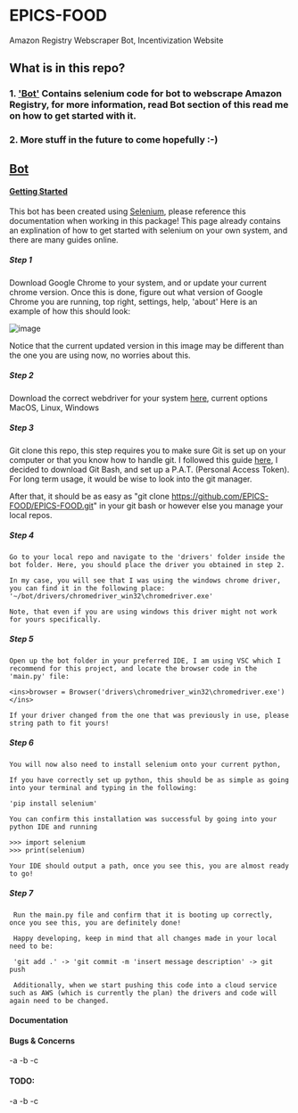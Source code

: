 # EPICS-FOOD
Amazon Registry Webscraper Bot, Incentivization Website

## What is in this repo?
### 1. ['Bot'](##Bot) Contains selenium code for bot to webscrape Amazon Registry, for more information, read Bot section of this read me on how to get started with it.
### 2. More stuff in the future to come hopefully :-)


## <ins>Bot</ins>

#### <ins>Getting Started</ins>
  This bot has been created using [<ins>Selenium</ins>](https://selenium-python.readthedocs.io/), please reference this documentation when working in this package! This page already contains an explination of how to get started with selenium on your own system, and there are many guides online.
  
##### Step 1
   Download Google Chrome to your system, and or update your current chrome version.
   Once this is done, figure out what version of Google Chrome you are running, top right, settings, help, 'about'
   Here is an example of how this should look:
   
   
   ![image](https://user-images.githubusercontent.com/43898891/230170642-f0cbcc58-402c-4590-a284-96cc1cadea1f.png)
   
   Notice that the current updated version in this image may be different than the one you are using now, no worries about this.
   
   

##### Step 2
   Download the correct webdriver for your system [here](https://chromedriver.chromium.org/downloads), current options MacOS, Linux, Windows

##### Step 3
   Git clone this repo, this step requires you to make sure Git is set up on your computer or that you know how to handle git. I followed this guide [here](https://docs.github.com/en/get-started/quickstart/fork-a-repo), I decided to download Git Bash, and set up a P.A.T. (Personal Access Token). For long term usage, it would be wise to look into the git manager.
   
   After that, it should be as easy as "git clone https://github.com/EPICS-FOOD/EPICS-FOOD.git" in your git bash or however else you manage your local repos.
   
##### Step 4
    Go to your local repo and navigate to the 'drivers' folder inside the bot folder. Here, you should place the driver you obtained in step 2.
    
    In my case, you will see that I was using the windows chrome driver, you can find it in the following place: '~/bot/drivers/chromedriver_win32\chromedriver.exe'
    
    Note, that even if you are using windows this driver might not work for yours specifically. 
 
##### Step 5
  
    Open up the bot folder in your preferred IDE, I am using VSC which I recommend for this project, and locate the browser code in the 'main.py' file:
    
    <ins>browser = Browser('drivers\chromedriver_win32\chromedriver.exe')</ins>
    
    If your driver changed from the one that was previously in use, please string path to fit yours!
    
##### Step 6
 
    You will now also need to install selenium onto your current python,
    
    If you have correctly set up python, this should be as simple as going into your terminal and typing in the following:
    
    'pip install selenium'
    
    You can confirm this installation was successful by going into your python IDE and running
    
    >>> import selenium
    >>> print(selenium)
    
    Your IDE should output a path, once you see this, you are almost ready to go!
    
 ##### Step 7
 
     Run the main.py file and confirm that it is booting up correctly, once you see this, you are definitely done!
     
     Happy developing, keep in mind that all changes made in your local need to be:
     
     'git add .' -> 'git commit -m 'insert message description' -> git push
    
     Additionally, when we start pushing this code into a cloud service such as AWS (which is currently the plan) the drivers and code will again need to be changed.
     
   
  
    
    
 
  
#### Documentation
  
#### Bugs & Concerns
  -a
  -b
  -c

#### TODO:
  -a
  -b
  -c

